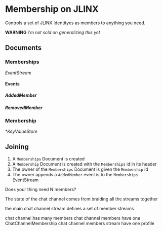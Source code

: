 # Membership on JLINX

Controls a set of JLINX Identityes as members to anything you need.

**WARNING** *i'm not sold on generalizing this yet*

## Documents

### Memberships

*EventStream*

#### Events

##### AddedMember
##### RemovedMember

### Membership

**KeyValueStore*





## Joining

1. A `Memberships` Document is created
2. A `Membership` Document is created with the `Memberships` id in its header
3. The owner of the `Memberships` Document is given the `Membership` id
4. The owner appends a `AddedMember` event is to the `Memberships` EventStream



Does your thing need N members?

The state of the chat channel comes from braiding all the streams together

the main chat channel stream defines a set of member streams

chat channel has many members
chat channel members have one ChatChannelMembership
chat channel members stream have one profile



